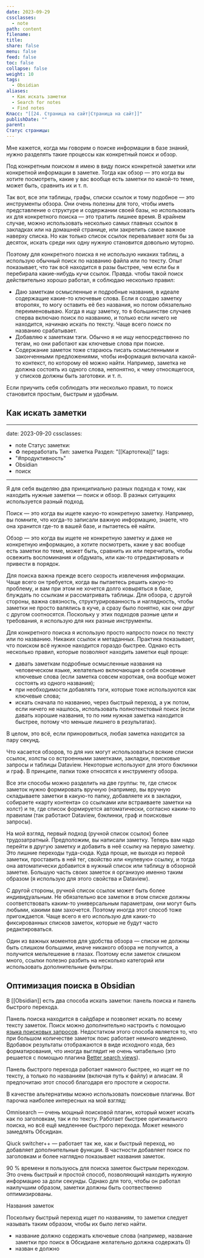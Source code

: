 ```yaml
---
date: 2023-09-29
cssclasses:
  - note
path: content
filename: 
title: 
share: false
menu: false
feed: false
toc: false
collapse: false
weight: 10
tags:
  - Obsidian
aliases:
  - Как искать заметки
  - Search for notes
  - Find notes
Класс: "[[24. Страница на сайт|Страница на сайт]]"
publishDate: ""
parent: 
Статус страницы: 
---
```


Мне кажется, когда мы говорим о поиске информации в базе знаний, нужно разделять такие процессы как конкретный поиск и обзор.

Под конкретным поиском я имею в виду поиск конкретной заметки или конкретной информации в заметке. Тогда как обзор — это когда вы хотите посмотреть, какие у вас вообще есть заметки по какой-то теме, может быть, сравнить их и т. п.

Так вот, все эти таблицы, графы, списки ссылок и тому подобное — это инструменты обзора. Они очень полезны для того, чтобы иметь представление о структуре и содержании своей базы, но использовать их для конкретного поиска — это тратить лишнее время. В крайнем случае, можно использовать несколько самых главных ссылок в закладках или на домашней странице, или закрепить самое важное наверху списка. Но как только список ссылок переваливает хотя бы за десяток, искать среди них одну нужную становится довольно муторно.

Поэтому для конкретного поиска я не использую никаких таблиц, а использую обычный поиск по названию файла или по тексту. Опыт показывает, что так всё находится в разы быстрее, чем если бы я перебирала какие-нибудь кучи ссылок. Правда. чтобы такой поиск действительно хорошо работал, я соблюдаю несколько правил:
- Даю заметкам осмысленные и подробные названия, в идеале содержащие какие-то ключевые слова. Если я создаю заметку второпях, то могу оставить её без названия, но потом обязательно переименовываю. Когда я ищу заметку, то в большинстве случаев сперва включаю поиск по названию, и только если ничего не находится, начинаю искать по тексту. Чаще всего поиск по названию срабатывает.
- Добавляю к заметкам тэги. Обычно я не ищу непосредственно по тегам, но они работают как ключевые слова при поиске.
- Содержание заметок тоже стараюсь писать осмысленными и законченными предложениями, чтобы информация включала какой-то контекст, по которому её можно найти. Например, заметка не должна состоять из одного слова, непонятно, к чему относящегося, у списков должны быть заготовки. и т. п.

Если приучить себя соблюдать эти несколько правил, то поиск становится простым, быстрым и удобным.




## Как искать заметки


---
date: 2023-09-20
cssclasses:
  - note
Статус заметки:
  - ♻️ переработать
Тип: заметка
Раздел: "[[Картотека]]"
tags:
  - "#продуктивность"
  - Obsidian
  - поиск
---

Я для себя выделяю два принципиально разных подхода к тому, как находить нужные заметки — поиск и обзор. В разных ситуациях используется разный подход.

Поиск — это когда вы ищете какую-то конкретную заметку. Например, вы помните, что когда-то записали важную информацию, знаете, что она хранится где-то в вашей базе, и пытаетесь её найти.

Обзор — это когда вы ищете не конкретную заметку и даже не конкретную информацию, а хотите посмотреть, какие у вас вообще есть заметки по теме, может быть, сравнить их или перечитать, чтобы освежить воспоминания и обдумать, или как-то отредактировать и привести в порядок. 

Для поиска важна прежде всего скорость извлечения информации. Чаще всего он требуется, когда вы пытаетесь решить какую-то проблему, и вам при этом не хочется долго ковыряться в базе, блуждать по ссылкам и рассматривать таблицы. Для обзора, с другой стороны, важна связность, структурированность и наглядность, чтобы заметки не просто валялись в куче, а сразу было понятно, как они друг с другом соотносятся. Поскольку у этих подходов разные цели и требования, я использую для них разные инструменты.

Для конкретного поиска я использую просто напросто поиск по тексту или по названию. Никаких ссылок и метаданных. Практика показывает, что поиском всё нужное находится гораздо быстрее. Однако есть несколько правил, которые позволяют находить заметки ещё проще:
- давать заметкам подробные осмысленные названия на человеческом языке, желательно включающие в себя основные ключевые слова (если заметка совсем короткая, она вообще может состоять из одного названия);
- при необходимости добавлять тэги, которые тоже используются как ключевые слова;
- искать сначала по названию, через быстрый переход, а уж потом, если ничего не нашлось, использовать полнотекстовый поиск (если давать хорошие названия, то по ним нужная заметка находится быстрее, потому что меньше лишнего в результатах).

В целом, это всё, если приноровиться, любая заметка находится за пару секунд.

Что касается обзоров, то для них могут использоваться всякие списки ссылок, холсты со встроенными заметками, закладки, поисковые запросы и таблицы Dataview. Некоторые используют для этого бэклинки и граф. В принципе, папки тоже относятся к инструменту обзора.

Все эти способы можно разделить на две группы: те, где список заметок нужно формировать вручную (например, вы вручную складываете заметки в какую-то папку, добавляете их в закладки, собираете «карту контента» со ссылками или встраиваете заметки на холст) и те, где список формируется автоматически, согласно каким-то правилам (так работают Dataview, бэклинки, граф и поисковые запросы).

На мой взгляд, первый подход (ручной список ссылок) более трудозатратный. Предположим, вы написали заметку. Теперь вам надо перейти в другую заметку и добавить в неё ссылку на первую заметку. Это лишние переходы туда-сюда. Куда проще, не выходя из первой заметки, проставить в ней тег, свойство или «нулевую» ссылку, и тогда она автоматически добавится в нужный список или таблицу в обзорной заметке. Большую часть своих заметок я организую именно таким образом (я использую для этого свойства и Dataview).

С другой стороны, ручной список ссылок может быть более индивидуальным. Не обязательно все заметки в этом списке должны соответствовать каким-то универсальным параметрам, они могут быть любыми, какими вам захочется. Поэтому иногда этот способ тоже пригождается. Чаще всего я его использую для каких-то фиксированных списков заметок, которые не будут часто редактироваться.

Один из важных моментов для удобства обзора — списки не должны быть слишком большими, иначе никакого обзора не получится, а получится мельтешение в глазах. Поэтому если заметок слишком много, ссылки полезно разбить на несколько категорий или использовать дополнительные фильтры.



## Оптимизация поиска в Obsidian

В [[Obsidian]] есть два способа искать заметки: панель поиска и панель быстрого перехода.

Панель поиска находится в сайдбаре и позволяет искать по всему тексту заметок. Поиск можно дополнительно настроить с помощью [языка поисковых запросов](https://publish.obsidian.md/help-ru/%D0%9F%D0%BB%D0%B0%D0%B3%D0%B8%D0%BD%D1%8B/%D0%9F%D0%BE%D0%B8%D1%81%D0%BA).
Недостатком этого способа является то, что при большом количестве заметок поис работает немного медленно. Вдобавок результаты отображаются в виде исходного кода, без форматирования, что иногда выглядит не очень читабельно (это решается с помощью плагина [Better search views]()). 

Панель быстрого перехода работает намного быстрее, но ищет не по тексту, а только по названиям (включая путь к файлу) и алиасам. Я предпочитаю этот способ благодаря его простоте и скорости.

В качестве альтернативы можно использовать поисковые плагины. Вот парочка наиболее интересных на мой взгляд:

Omnisearch — очень мощный поисковой плагин, который может искать как по заголовкам, так и по тексту. Работает быстрее оригинального поиска, но всё ещё медленнее быстрого перехода. Может немного замедлять Обсидиан.

Qiuck switcher++ — работает так же, как и быстрый переход, но добавляет дополнительные функции. В частности добавляет поиск по заголовкам и более наглядно показывает названия заметок. 

90 % времени я пользуюсь для поиска заметок быстрым переходом. Это очень быстрый и простой способ, позволяющий находить нужную информацию за доли секунды. Однако для того, чтобы он работал наилучшим образом, заметки должны быть соотвественно оптимизированы.

Названия заметок

Поскольку быстрый переход ищет по названиям, то заметки следует называть таким образом, чтобы их было легко найти.

- название должно содержать ключевые слова (например, название заметки про поиск в Обсидиане желательно должна содержать 0)
- назван е должно 
